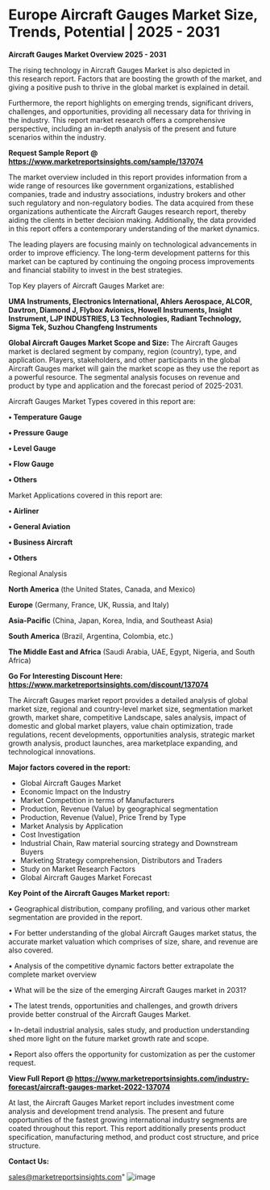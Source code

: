 # Europe Aircraft Gauges Market Size, Trends, Potential | 2025 - 2031

<Strong> Aircraft Gauges Market Overview 2025 - 2031</strong>

The rising technology in Aircraft Gauges Market is also depicted in this research report. Factors that are boosting the growth of the market, and giving a positive push to thrive in the global market is explained in detail.

Furthermore, the report highlights on emerging trends, significant drivers, challenges, and opportunities, providing all necessary data for thriving in the industry. This report market research offers a comprehensive perspective, including an in-depth analysis of the present and future scenarios within the industry.

<strong>Request Sample Report @ <a href=https://www.marketreportsinsights.com/sample/137074>https://www.marketreportsinsights.com/sample/137074</a></strong>

The market overview included in this report provides information from a wide range of resources like government organizations, established companies, trade and industry associations, industry brokers and other such regulatory and non-regulatory bodies. The data acquired from these organizations authenticate the Aircraft Gauges research report, thereby aiding the clients in better decision making. Additionally, the data provided in this report offers a contemporary understanding of the market dynamics.

The leading players are focusing mainly on technological advancements in order to improve efficiency. The long-term development patterns for this market can be captured by continuing the ongoing process improvements and financial stability to invest in the best strategies.

Top Key players of Aircraft Gauges Market are:

<strong>UMA Instruments, Electronics International, Ahlers Aerospace, ALCOR, Davtron, Diamond J, Flybox Avionics, Howell Instruments, Insight Instrument, LJP INDUSTRIES, L3 Technologies, Radiant Technology, Sigma Tek, Suzhou Changfeng Instruments</strong>

<strong><b>Global Aircraft Gauges Market Scope and Size:</b></strong>
The Aircraft Gauges market is declared segment by company, region (country), type, and application. Players, stakeholders, and other participants in the global Aircraft Gauges market will gain the market scope as they use the report as a powerful resource. The segmental analysis focuses on revenue and product by type and application and the forecast period of 2025-2031.

Aircraft Gauges Market Types covered in this report are:

<strong>• Temperature Gauge

• Pressure Gauge

• Level Gauge

• Flow Gauge

• Others</strong>

Market Applications covered in this report are:

<strong>• Airliner

• General Aviation

• Business Aircraft

• Others</strong> 

Regional Analysis

<strong>North America</strong> (the United States, Canada, and Mexico)

<strong>Europe</strong> (Germany, France, UK, Russia, and Italy)

<strong>Asia-Pacific</strong> (China, Japan, Korea, India, and Southeast Asia)

<strong>South America</strong> (Brazil, Argentina, Colombia, etc.)

<strong>The Middle East and Africa</strong> (Saudi Arabia, UAE, Egypt, Nigeria, and South Africa)

<strong>Go For Interesting Discount Here: <a href=https://www.marketreportsinsights.com/discount/137074>https://www.marketreportsinsights.com/discount/137074</a></strong>

The Aircraft Gauges market report provides a detailed analysis of global market size, regional and country-level market size, segmentation market growth, market share, competitive Landscape, sales analysis, impact of domestic and global market players, value chain optimization, trade regulations, recent developments, opportunities analysis, strategic market growth analysis, product launches, area marketplace expanding, and technological innovations.

<strong><b>Major factors covered in the report:</b></strong>
<ul>
  <li>Global Aircraft Gauges Market </li>
  <li>Economic Impact on the Industry</li>
  <li>Market Competition in terms of Manufacturers</li>
  <li>Production, Revenue (Value) by geographical segmentation</li>
  <li>Production, Revenue (Value), Price Trend by Type</li>
  <li>Market Analysis by Application</li>
  <li>Cost Investigation</li>
  <li>Industrial Chain, Raw material sourcing strategy and Downstream Buyers</li>
  <li>Marketing Strategy comprehension, Distributors and Traders</li>
  <li>Study on Market Research Factors</li>
  <li>Global Aircraft Gauges Market Forecast</li>
</ul>

<strong><b>Key Point of the Aircraft Gauges Market report:</b></strong>

• Geographical distribution, company profiling, and various other market segmentation are provided in the report.

• For better understanding of the global Aircraft Gauges market status, the accurate market valuation which comprises of size, share, and revenue are also covered.

• Analysis of the competitive dynamic factors better extrapolate the complete market overview

• What will be the size of the emerging Aircraft Gauges market in 2031?

• The latest trends, opportunities and challenges, and growth drivers provide better construal of the Aircraft Gauges Market.

• In-detail industrial analysis, sales study, and production understanding shed more light on the future market growth rate and scope.

• Report also offers the opportunity for customization as per the customer request.

<strong><b>View Full Report @ <a href=https://www.marketreportsinsights.com/industry-forecast/aircraft-gauges-market-2022-137074>https://www.marketreportsinsights.com/industry-forecast/aircraft-gauges-market-2022-137074</a></b></strong>


At last, the Aircraft Gauges Market report includes investment come analysis and development trend analysis. The present and future opportunities of the fastest growing international industry segments are coated throughout this report. This report additionally presents product specification, manufacturing method, and product cost structure, and price structure.

<strong>Contact Us:</strong>

sales@marketreportsinsights.com"
![image](https://github.com/user-attachments/assets/59eadbd0-b6d7-458a-9713-9e9908af6bd0)
